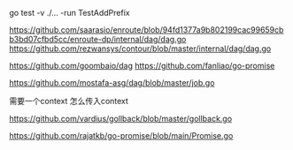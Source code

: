 go test -v  ./... -run TestAddPrefix

https://github.com/saarasio/enroute/blob/94fd1377a9b802199cac99659cbb3bd07cfbd5cc/enroute-dp/internal/dag/dag.go
https://github.com/rezwansys/contour/blob/master/internal/dag/dag.go

https://github.com/goombaio/dag
https://github.com/fanliao/go-promise

https://github.com/mostafa-asg/dag/blob/master/job.go

需要一个context 怎么传入context

https://github.com/vardius/gollback/blob/master/gollback.go

https://github.com/rajatkb/go-promise/blob/main/Promise.go